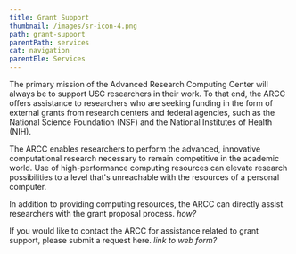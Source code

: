 ```yaml
---
title: Grant Support
thumbnail: /images/sr-icon-4.png
path: grant-support
parentPath: services
cat: navigation
parentEle: Services
---
```

The primary mission of the Advanced Research Computing Center will always be to support USC researchers in their work. To that end, the ARCC offers assistance to researchers who are seeking funding in the form of external grants from research centers and federal agencies, such as the National Science Foundation (NSF) and the National Institutes of Health (NIH).

The ARCC enables researchers to perform the advanced, innovative computational research necessary to remain competitive in the academic world. Use of high-performance computing resources can elevate research possibilities to a level that's unreachable with the resources of a personal computer.

In addition to providing computing resources, the ARCC can directly assist researchers with the grant proposal process. *how?*

If you would like to contact the ARCC for assistance related to grant support, please submit a request here. *link to web form?*